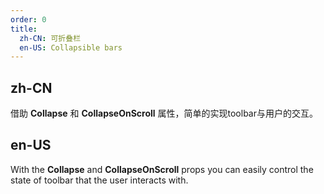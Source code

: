 ```yaml
---
order: 0
title:
  zh-CN: 可折叠栏
  en-US: Collapsible bars
---
```


## zh-CN

借助 **Collapse** 和 **CollapseOnScroll** 属性，简单的实现toolbar与用户的交互。

## en-US

With the **Collapse** and **CollapseOnScroll** props you can easily control the state of toolbar that the user interacts
with.

